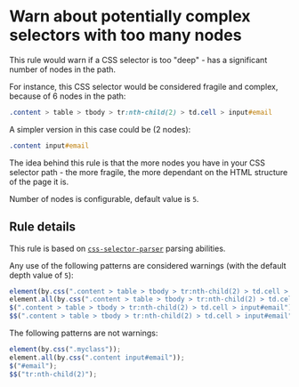 # Warn about potentially complex selectors with too many nodes

This rule would warn if a CSS selector is too "deep" - has a significant number of nodes in the path. 

For instance, this CSS selector would be considered fragile and complex, because of 6 nodes in the path:

```css
.content > table > tbody > tr:nth-child(2) > td.cell > input#email
```

A simpler version in this case could be (2 nodes):

```css
.content input#email
```

The idea behind this rule is that the more nodes you have in your CSS selector path - the more fragile, the more dependant on the HTML structure of the page it is.

Number of nodes is configurable, default value is `5`.

## Rule details

This rule is based on [`css-selector-parser`](https://github.com/mdevils/node-css-selector-parser) parsing abilities.

Any use of the following patterns are considered warnings (with the default depth value of `5`):

```js
element(by.css(".content > table > tbody > tr:nth-child(2) > td.cell > input#email"));
element.all(by.css(".content > table > tbody > tr:nth-child(2) > td.cell > input#email"));
$(".content > table > tbody > tr:nth-child(2) > td.cell > input#email");
$$(".content > table > tbody > tr:nth-child(2) > td.cell > input#email");
```

The following patterns are not warnings:

```js
element(by.css(".myclass"));
element.all(by.css(".content input#email"));
$("#email");
$$("tr:nth-child(2)");
```
